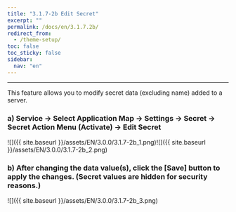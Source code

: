 ```yaml
---
title: "3.1.7-2b Edit Secret"
excerpt: ""
permalink: /docs/en/3.1.7.2b/
redirect_from:
  - /theme-setup/
toc: false
toc_sticky: false
sidebar:
  nav: "en"
---
```



---

This feature allows you to modify secret data \(excluding name\) added to a server.

### a\) Service → Select Application Map → Settings → Secret → Secret Action Menu \(Activate\) → Edit Secret
![]({{ site.baseurl }}/assets/EN/3.0.0/3.1.7-2b_1.png)![]({{ site.baseurl }}/assets/EN/3.0.0/3.1.7-2b_2.png)

### b\) After changing the data value(s), click the [Save] button to apply the changes. \(Secret values are hidden for security reasons.\)
![]({{ site.baseurl }}/assets/EN/3.0.0/3.1.7-2b_3.png)
